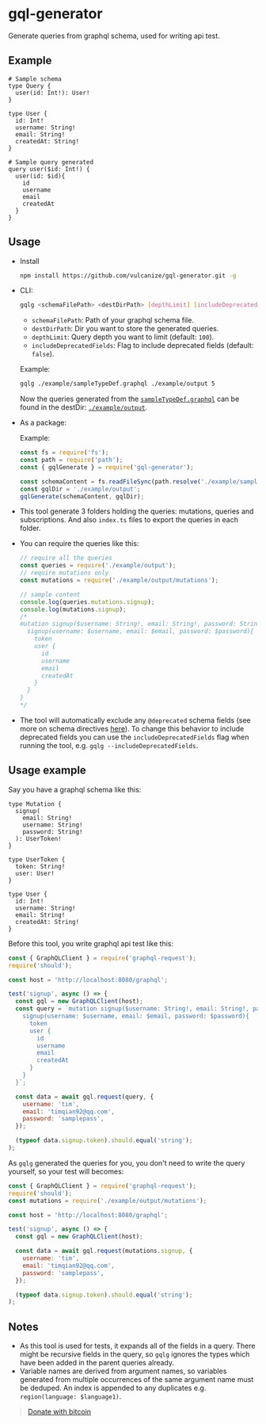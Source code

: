 # gql-generator

Generate queries from graphql schema, used for writing api test.

## Example
```gql
# Sample schema
type Query {
  user(id: Int!): User!
}

type User {
  id: Int!
  username: String!
  email: String!
  createdAt: String!
}
```

```gql
# Sample query generated
query user($id: Int!) {
  user(id: $id){
    id
    username
    email
    createdAt
  }
}
```

## Usage

* Install

  ```bash
  npm install https://github.com/vulcanize/gql-generator.git -g
  ```

* CLI:

  ```bash
  gqlg <schemaFilePath> <destDirPath> [depthLimit] [includeDeprecatedFields]
  ```

  * `schemaFilePath`: Path of your graphql schema file.
  * `destDirPath`: Dir you want to store the generated queries.
  * `depthLimit`: Query depth you want to limit (default: `100`).
  * `includeDeprecatedFields`: Flag to include deprecated fields (default: `false`).

  Example:

  ```bash
  gqlg ./example/sampleTypeDef.graphql ./example/output 5
  ```

  Now the queries generated from the [`sampleTypeDef.graphql`](./example/sampleTypeDef.graphql) can be found in the destDir: [`./example/output`](./example/output).

* As a package:

  Example:

  ```js
  const fs = require('fs');
  const path = require('path');
  const { gqlGenerate } = require('gql-generator');

  const schemaContent = fs.readFileSync(path.resolve('./example/sampleTypeDef.graphql'), 'utf-8');
  const gqlDir = './example/output';
  gqlGenerate(schemaContent, gqlDir);
  ```

* This tool generate 3 folders holding the queries: mutations, queries and subscriptions. And also `index.ts` files to export the queries in each folder.

* You can require the queries like this:

  ```js
  // require all the queries
  const queries = require('./example/output');
  // require mutations only
  const mutations = require('./example/output/mutations');

  // sample content
  console.log(queries.mutations.signup);
  console.log(mutations.signup);
  /*
  mutation signup($username: String!, email: String!, password: String!){
    signup(username: $username, email: $email, password: $password){
      token
      user {
        id
        username
        email
        createdAt
      }
    }
  }
  */

  ```

* The tool will automatically exclude any `@deprecated` schema fields (see more on schema directives [here](https://www.apollographql.com/docs/graphql-tools/schema-directives)). To change this behavior to include deprecated fields you can use the `includeDeprecatedFields` flag when running the tool, e.g. `gqlg --includeDeprecatedFields`.

## Usage example

Say you have a graphql schema like this: 

```gql
type Mutation {
  signup(
    email: String!
    username: String!
    password: String!
  ): UserToken!
}

type UserToken {
  token: String!
  user: User!
}

type User {
  id: Int!
  username: String!
  email: String!
  createdAt: String!
}
```

Before this tool, you write graphql api test like this:

```js
const { GraphQLClient } = require('graphql-request');
require('should');

const host = 'http://localhost:8080/graphql';

test('signup', async () => {
  const gql = new GraphQLClient(host);
  const query = `mutation signup($username: String!, email: String!, password: String!){
    signup(username: $username, email: $email, password: $password){
      token
      user {
        id
        username
        email
        createdAt
      }
    }
  }`;

  const data = await gql.request(query, {
    username: 'tim',
    email: 'timqian92@qq.com',
    password: 'samplepass',
  });

  (typeof data.signup.token).should.equal('string');
);
```

As `gqlg` generated the queries for you, you don't need to write the query yourself, so your test will becomes:

```js
const { GraphQLClient } = require('graphql-request');
require('should');
const mutations = require('./example/output/mutations');

const host = 'http://localhost:8080/graphql';

test('signup', async () => {
  const gql = new GraphQLClient(host);

  const data = await gql.request(mutations.signup, {
    username: 'tim',
    email: 'timqian92@qq.com',
    password: 'samplepass',
  });

  (typeof data.signup.token).should.equal('string');
);
```

## Notes

- As this tool is used for tests, it expands all of the fields in a query. There might be recursive fields in the query, so `gqlg` ignores the types which have been added in the parent queries already.
- Variable names are derived from argument names, so variables generated from multiple occurrences of the same argument name must be deduped. An index is appended to any duplicates e.g. `region(language: $language1)`.

> [Donate with bitcoin](https://getcryptoo.github.io/)
